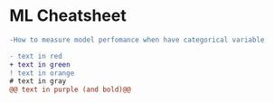 # ML Cheatsheet
```diff
-How to measure model perfomance when have categorical variable
```

```diff
- text in red
+ text in green
! text in orange
# text in gray
@@ text in purple (and bold)@@
```
